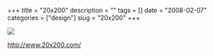 +++
title = "20x200"
description = ""
tags = []
date = "2008-02-07"
categories = ["design"]
slug = "20x200"
+++


 

  <div id="screens-thumbs" class="clearfix">
    <div class="txt-center" id="design-submission"><a href="http://www.20x200.com/"><img id='bluga-thumbnail-971' class='bluga-thumbnail large' src='//media.konigi.com/bluga/
wt47f27ef42ba67_0.jpg'/></a></div>  
  </div>   
<p><a href="http://www.20x200.com/">http://www.20x200.com/</a></p>




